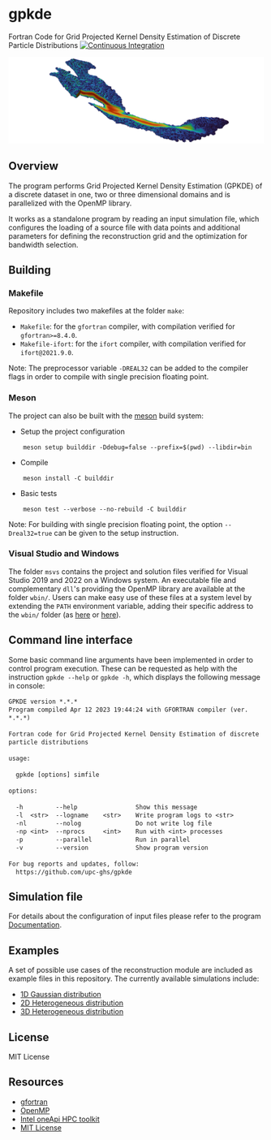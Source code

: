 # gpkde
Fortran Code for Grid Projected Kernel Density Estimation of Discrete Particle Distributions
[![Continuous Integration](https://github.com/upc-ghs/gpkde/actions/workflows/ci.yml/badge.svg)](https://github.com/upc-ghs/gpkde/actions/workflows/ci.yml)

![](img/banner.png)

## Overview
The program performs Grid Projected Kernel Density Estimation (GPKDE) of a discrete dataset in one, two or three dimensional domains and is parallelized with the OpenMP library. 

It works as a standalone program by reading an input simulation file, which configures the loading of a source file with data points and additional parameters for defining the reconstruction grid and the optimization for bandwidth selection.

## Building

### Makefile
Repository includes two makefiles at the folder `make`:

- `Makefile`: for the `gfortran` compiler, with compilation verified for `gfortran>=8.4.0`.
- `Makefile-ifort`: for the `ifort` compiler, with compilation verified for `ifort@2021.9.0`.

Note: The preprocessor variable ``-DREAL32`` can be added to the compiler flags in order to compile with single precision floating point.

### Meson
The project can also be built with the [meson](https://mesonbuild.com/) build system:

- Setup the project configuration

```
    meson setup builddir -Ddebug=false --prefix=$(pwd) --libdir=bin
``` 
- Compile 

```
    meson install -C builddir
```

- Basic tests

```
    meson test --verbose --no-rebuild -C builddir
```

Note: For building with single precision floating point, the option ``--Dreal32=true`` can be given to the setup instruction. 

### Visual Studio and Windows
The folder `msvs` contains the project and solution files verified for Visual Studio 2019 and 2022 on a Windows system. An executable file and complementary `dll`'s providing the OpenMP library are available at the folder `wbin/`. Users can make easy use of these files at a system level by extending the `PATH` environment variable, adding their specific address to the `wbin/` folder (as [here](https://www.itprotoday.com/windows-server/how-can-i-add-new-folder-my-system-path) or [here](https://windowsloop.com/how-to-add-to-windows-path/)).



## Command line interface
Some basic command line arguments have been implemented in order to control program execution. These can be requested as help with the instruction ``gpkde --help`` or ``gpkde -h``, which displays the following message in console:
 
```
GPKDE version *.*.*               
Program compiled Apr 12 2023 19:44:24 with GFORTRAN compiler (ver. *.*.*)       

Fortran code for Grid Projected Kernel Density Estimation of discrete particle distributions

usage:

  gpkde [options] simfile

options:

  -h         --help                Show this message                             
  -l  <str>  --logname    <str>    Write program logs to <str>                   
  -nl        --nolog               Do not write log file                         
  -np <int>  --nprocs     <int>    Run with <int> processes                      
  -p         --parallel            Run in parallel                               
  -v         --version             Show program version                          

For bug reports and updates, follow:                                             
  https://github.com/upc-ghs/gpkde    
```

## Simulation file
For details about the configuration of input files please refer to the program [Documentation](doc/gpkde_IO_v100.pdf). 

## Examples 
A set of possible use cases of the reconstruction module are included as example files in this repository. The currently available simulations include:

- [1D Gaussian distribution](examples/ex01_1dnormal/)
- [2D Heterogeneous distribution](examples/ex02_2dhet/)
- [3D Heterogeneous distribution](examples/ex03_3dhet/)

## License
MIT License

## Resources
* [gfortran](https://gcc.gnu.org/wiki/GFortran)
* [OpenMP](https://www.openmp.org/)
* [Intel oneApi HPC toolkit](https://www.intel.com/content/www/us/en/developer/tools/oneapi/hpc-toolkit.html)
* [MIT License](https://mit-license.org/)
